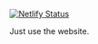[![Netlify Status](https://api.netlify.com/api/v1/badges/ab8ab497-680a-4b22-9a1e-7a55d0a8e9ec/deploy-status)](https://app.netlify.com/projects/bs-converter/deploys)

Just use the website.
